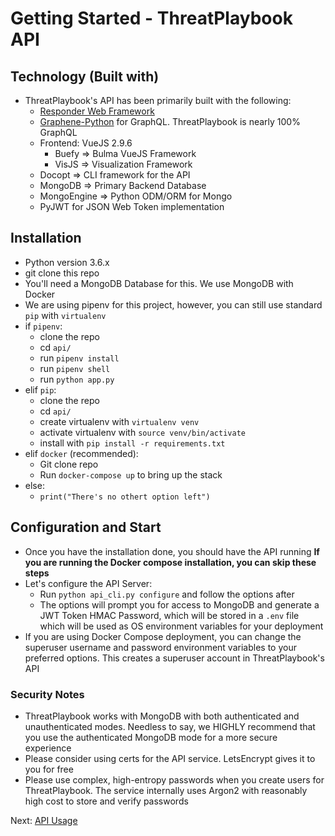 # Getting Started - ThreatPlaybook API

## Technology (Built with)
* ThreatPlaybook's API has been primarily built with the following: 
    * [Responder Web Framework](https://python-responder.org/en/latest/)
    * [Graphene-Python](https://graphene-python.org/) for GraphQL. ThreatPlaybook is nearly 100% GraphQL
    * Frontend: VueJS 2.9.6
        * Buefy => Bulma VueJS Framework
        * VisJS => Visualization Framework
    * Docopt => CLI framework for the API
    * MongoDB => Primary Backend Database
    * MongoEngine => Python ODM/ORM for Mongo
    * PyJWT for JSON Web Token implementation

## Installation
* Python version 3.6.x
* git clone this repo
* You'll need a MongoDB Database for this. We use MongoDB with Docker
* We are using pipenv for this project, however, you can still use standard `pip` with `virtualenv`
* if `pipenv`: 
    * clone the repo
    * cd `api/`
    * run `pipenv install`
    * run `pipenv shell`
    * run `python app.py`
* elif `pip`: 
    * clone the repo
    * cd `api/`
    * create virtualenv with `virtualenv venv`
    * activate virtualenv with `source venv/bin/activate`
    * install with `pip install -r requirements.txt`
* elif `docker` (recommended): 
    * Git clone repo
    * Run `docker-compose up` to bring up the stack
* else: 
    * `print("There's no othert option left")`

## Configuration and Start
* Once you have the installation done, you should have the API running
    **If you are running the Docker compose installation, you can skip these steps**
* Let's configure the API Server: 
    * Run `python api_cli.py configure` and follow the options after
    * The options will prompt you for access to MongoDB and generate a JWT Token HMAC Password, which will be stored in a `.env` file which will be used as OS environment variables for your deployment
* If you are using Docker Compose deployment, you can change the superuser username and password environment variables to your preferred options. This creates a superuser account in ThreatPlaybook's API

### Security Notes
* ThreatPlaybook works with MongoDB with both authenticated and unauthenticated modes. Needless to say, we HIGHLY recommend that you use the authenticated MongoDB mode for a more secure experience
* Please consider using certs for the API service. LetsEncrypt gives it to you for free
* Please use complex, high-entropy passwords when you create users for ThreatPlaybook. The service internally uses Argon2 with reasonably high cost to store and verify passwords

Next: [API Usage](API-Usage.md)